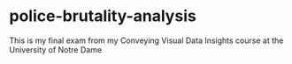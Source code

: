 # police-brutality-analysis
This is my final exam from my Conveying Visual Data Insights course at the University of Notre Dame
